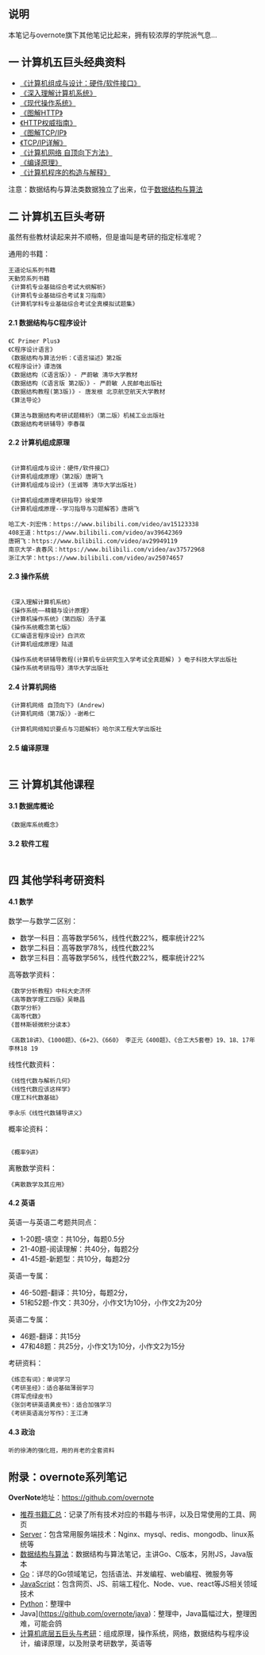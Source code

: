 ## 说明

本笔记与overnote旗下其他笔记比起来，拥有较浓厚的学院派气息...

## 一 计算机五巨头经典资料

- [《计算机组成与设计：硬件/软件接口》]()
- [《深入理解计算机系统》](https://book.douban.com/subject/1230413/)
- [《现代操作系统》](https://book.douban.com/subject/3852290/)
- [《图解HTTP》](https://book.douban.com/subject/25863515/)
- [《HTTP权威指南》](https://book.douban.com/subject/10746113/)
- [《图解TCP/IP》](https://book.douban.com/subject/24737674/)
- [《TCP/IP详解》](https://book.douban.com/subject/1088054/)     
- [《计算机网络 自顶向下方法》](https://book.douban.com/subject/1116437/)
- [《编译原理》](https://book.douban.com/subject/3296317/)
- [《计算机程序的构造与解释》](https://book.douban.com/subject/1148282/)

注意：数据结构与算法类数据独立了出来，位于[数据结构与算法](https://github.com/overnote/algorithm)

## 二 计算机五巨头考研

虽然有些教材读起来并不顺畅，但是谁叫是考研的指定标准呢？  

通用的书籍：
```
王道论坛系列书籍
天勤劳系列书籍
《计算机专业基础综合考试大纲解析》
《计算机专业基础综合考试复习指南》
《计算机学科专业基础综合考试全真模拟试题集》
```

#### 2.1 数据结构与C程序设计

```
《C Primer Plus》
《C程序设计语言》
《数据结构与算法分析：C语言描述》第2版
《C程序设计》谭浩强
《数据结构（C语言版）》- 严蔚敏 清华大学教材
《数据结构（C语言版 第2版）》- 严蔚敏 人民邮电出版社
《数据结构教程(第3版)》- 唐发根 北京航空航天大学教材
《算法导论》

《算法与数据结构考研试题精析》（第二版）机械工业出版社 
《数据结构考研辅导》李春葆
```

#### 2.2 计算机组成原理

```

《计算机组成与设计：硬件/软件接口》
《计算机组成原理》（第2版）唐朔飞 
《计算机组成与设计》(王诚等 清华大学出版社)

《计算机组成原理考研指导》徐爱萍
《计算机组成原理--学习指导与习题解答》唐朔飞

哈工大-刘宏伟：https://www.bilibili.com/video/av15123338
408王道：https://www.bilibili.com/video/av39642369
唐朔飞：https://www.bilibili.com/video/av29949119
南京大学-袁春风：https://www.bilibili.com/video/av37572968
浙江大学：https://www.bilibili.com/video/av25074657
```

#### 2.3 操作系统

```

《深入理解计算机系统》
《操作系统——精髓与设计原理》
《计算机操作系统》（第四版）汤子瀛
《操作系统概念第七版》
《汇编语言程序设计》白洪欢
《计算机组成原理》陆遥

《操作系统考研辅导教程(计算机专业研究生入学考试全真题解) 》电子科技大学出版社 
《操作系统考研指导》清华大学出版社

```

#### 2.4 计算机网络

```
《计算机网络 自顶向下》(Andrew)
《计算机网络（第7版）》-谢希仁  

《计算机网络知识要点与习题解析》哈尔滨工程大学出版社 
```

#### 2.5 编译原理

```
```

## 三 计算机其他课程

#### 3.1 数据库概论

```
《数据库系统概念》
```

#### 3.2 软件工程

```
```

## 四 其他学科考研资料

#### 4.1 数学

数学一与数学二区别：

- 数学一科目：高等数学56%，线性代数22%，概率统计22%
- 数学二科目：高等数学78%，线性代数22%
- 数学三科目：高等数学56%，线性代数22%，概率统计22%

高等数学资料：
```     
《数学分析教程》中科大史济怀
《高等数学理工四版》吴赣昌
《数学分析》
《高等代数》
《普林斯顿微积分读本》

《高数18讲》、《1000题》、《6+2》、《660》 李正元《400题》、《合工大5套卷》19、18、17年 李林18 19
```

线性代数资料：
```
《线性代数与解析几何》
《线性代数应该这样学》
《理工科代数基础》

李永乐《线性代数辅导讲义》
```

概率论资料：
```

《概率9讲》
```

离散数学资料：
```
《离散数学及其应用》
```

#### 4.2 英语

英语一与英语二考题共同点：
- 1-20题-填空：共10分，每题0.5分
- 21-40题-阅读理解：共40分，每题2分
- 41-45题-新题型：共10分，每题2分

英语一专属：
- 46-50题-翻译：共10分，每题2分，
- 51和52题-作文：共30分，小作文1为10分，小作文2为20分

英语二专属：
- 46题-翻译：共15分
- 47和48题：共25分，小作文1为10分，小作文2为15分

考研资料：
```
《练恋有词》：单词学习
《考研圣经》：适合基础薄弱学习
《蒋军虎绿皮书》
《张剑考研英语黄皮书》：适合加强学习
《考研英语高分写作》：王江涛
```

#### 4.3 政治

```
听的徐涛的强化班，用的肖老的全套资料
```

## 附录：overnote系列笔记

**OverNote**地址：https://github.com/overnote  

- [推荐书籍汇总](https://github.com/ruyuejun/polaris)：记录了所有技术对应的书籍与书评，以及日常使用的工具、网页    
- [Server](https://github.com/overnote/server)：包含常用服务端技术：Nginx、mysql、redis、mongodb、linux系统等
- [数据结构与算法](https://github.com/overnote/algorithm)：数据结构与算法笔记，主讲Go、C版本，另附JS，Java版本
- [Go](https://github.com/overnote/golang)：详尽的Go领域笔记，包括语法、并发编程、web编程、微服务等
- [JavaScript](https://github.com/overnote/javascript)：包含网页、JS、前端工程化、Node、vue、react等JS相关领域技术
- [Python](https://github.com/overnote/python)：整理中
- Java](https://github.com/overnote/java)：整理中，Java篇幅过大，整理困难，可能会鸽
- [计算机底层五巨头与考研](https://github.com/overnote/five-x)：组成原理，操作系统，网络，数据结构与程序设计，编译原理，以及附录考研数学，英语等

